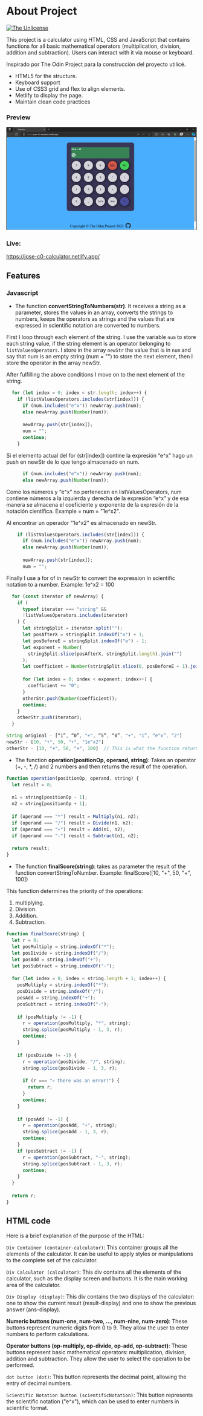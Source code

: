 # About Project

[![The Unlicense](https://upload.wikimedia.org/wikipedia/commons/e/ee/Unlicense_Blue_Badge.svg)](https://choosealicense.com/licenses/unlicense/)

This project is a calculator using HTML, CSS and JavaScript that contains functions for all basic mathematical operators (multiplication, division, addition and subtraction). Users can interact with it via mouse or keyboard.

Inspirado por The Odin Project para la construcción del proyecto utilicé.

- HTML5 for the structure.
- Keyboard support
- Use of CSS3 grid and flex to align elements.
- Metlify to display the page.
- Maintain clean code practices

### Preview
![](./images/preview.png)

### Live:
https://jose-c0-calculator.netlify.app/



## Features
### Javascript
                
- The function **convertStringToNumbers(str)**. It receives a string as a parameter, stores the values in an array, converts the strings to numbers, keeps the operators as strings and the values that are expressed in scientific notation are converted to numbers.

First I loop through each element of the string. I use the variable `num` to store each string value, if the string element is an operator belonging to `listValuesOperators`. I store in the array `newStr` the value that is in `num` and say that num is an empty string (num = "") to store the next element, then I store the operator in the array newStr. 

After fulfilling the above conditions I move on to the next element of the string.
```javascript
  for (let index = 0; index < str.length; index++) {
    if (listValuesOperators.includes(str[index])) {
      if (num.includes("e^x")) newArray.push(num);
      else newArray.push(Number(num));

      newArray.push(str[index]);
      num = "";
      continue;
    }
```

Si el elemento actual del for (str[index]) contine la expresión “e^x” hago un push en newStr de lo que tengo almacenado en num.
```javascript
      if (num.includes("e^x")) newArray.push(num);
      else newArray.push(Number(num));
```

Como los números y “e^x” no pertenecen en listValuesOperators, num contiene números a la izquierda y derecha de la expresión “e^x” y de esa manera se almacena el coeficiente y exponente de la expresión de la notación científica. Example = num = "1e^x2".

Al encontrar un operador "1e^x2" es almacenado en newStr. 

```javascript
    if (listValuesOperators.includes(str[index])) {
      if (num.includes("e^x")) newArray.push(num);
      else newArray.push(Number(num));

      newArray.push(str[index]);
      num = "";
```
Finally I use a for of in newStr to convert the expression in scientific notation to a number. Example: 1e^x2 = 100

```javascript
  for (const iterator of newArray) {
    if (
      typeof iterator === "string" &&
      !listValuesOperators.includes(iterator)
    ) {
      let stringSplit = iterator.split("");
      let posAfterX = stringSplit.indexOf("x") + 1;
      let posBeforeE = stringSplit.indexOf("e") - 1;
      let exponent = Number(
        stringSplit.slice(posAfterX, stringSplit.length).join("")
      );
      let coefficient = Number(stringSplit.slice(0, posBeforeE + 1).join(""));

      for (let index = 0; index < exponent; index++) {
        coefficient += "0";
      }
      otherStr.push(Number(coefficient));
      continue;
    }
    otherStr.push(iterator);
  }
```


```javascript
String original - [“1”, “0”, "+", “5”, “0”, "+", "1”, “e^x”, “2"]
newStr - [10, "+", 50, "+", "1e^x2"]
otherStr - [10, "+", 50, "+", 100]  // This is what the function returns.
```


- The function **operation(positionOp, operand, string)**: Takes an operator (+, -, *, /) and 2 numbers and then returns the result of the operation.

```javascript
function operation(positionOp, operand, string) {
  let result = 0;

  n1 = string[positionOp - 1];
  n2 = string[positionOp + 1];

  if (operand === "*") result = Multiply(n1, n2);
  if (operand === "/") result = Divide(n1, n2);
  if (operand === "+") result = Add(n1, n2);
  if (operand === "-") result = Subtract(n1, n2);

  return result;
}
```

- The function **finalScore(string)**: takes as parameter the result of the function convertStringToNumber. Example: finalScore([10, "+", 50, "+", 100])

This function determines the priority of the operations:
                
1. multiplying.
2. Division.
3. Addition.
4. Subtraction.

```javascript
function finalScore(string) {
  let r = 0;
  let posMultiply = string.indexOf("*");
  let posDivide = string.indexOf("/");
  let posAdd = string.indexOf("+");
  let posSubtract = string.indexOf("-");

  for (let index = 0; index < string.length + 1; index++) {
    posMultiply = string.indexOf("*");
    posDivide = string.indexOf("/");
    posAdd = string.indexOf("+");
    posSubtract = string.indexOf("-");

    if (posMultiply != -1) {
      r = operation(posMultiply, "*", string);
      string.splice(posMultiply - 1, 3, r);
      continue;
    }

    if (posDivide != -1) {
      r = operation(posDivide, "/", string);
      string.splice(posDivide - 1, 3, r);

      if (r === "💀 there was an error!") {
        return r;
      }
      continue;
    }

    if (posAdd != -1) {
      r = operation(posAdd, "+", string);
      string.splice(posAdd - 1, 3, r);
      continue;
    }
    if (posSubtract != -1) {
      r = operation(posSubtract, "-", string);
      string.splice(posSubtract - 1, 3, r);
      continue;
    }
  }

  return r;
}
```
## HTML code

Here is a brief explanation of the purpose of the HTML:

`Div Container (container-calculator)`: This container groups all the elements of the calculator. It can be useful to apply styles or manipulations to the complete set of the calculator.

`Div Calculator (calculator)`: This div contains all the elements of the calculator, such as the display screen and buttons. It is the main working area of the calculator.

`Div Display (display)`: This div contains the two displays of the calculator: one to show the current result (result-display) and one to show the previous answer (ans-display).

**Numeric buttons (num-one, num-two, ..., num-nine, num-zero)**: These buttons represent numeric digits from 0 to 9. They allow the user to enter numbers to perform calculations.

**Operator buttons (op-multiply, op-divide, op-add, op-subtract)**: These buttons represent basic mathematical operators: multiplication, division, addition and subtraction. They allow the user to select the operation to be performed.

`dot button (dot)`: This button represents the decimal point, allowing the entry of decimal numbers.

`Scientific Notation button (scientificNotation)`:
This button represents the scientific notation ("e^x"), which can be used to enter numbers in scientific format.